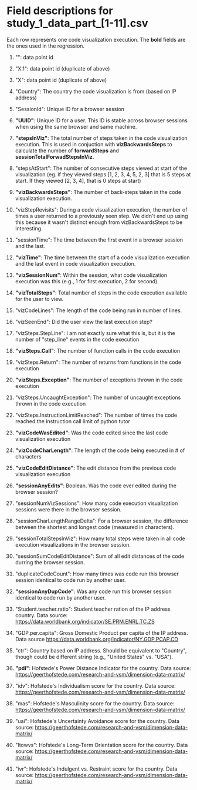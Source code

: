 # Field descriptions for study_1_data_part_[1-11].csv

Each row represents one code visualization execution. The **bold** fields are the ones used in the regression.

1. "": data point id

2. "X.1": data point id (duplicate of above)

3. "X": data point id (duplicate of above)

4. "Country": The country the code visualization is from (based on IP address)

5. "SessionId": Unique ID for a browser session

6. **"UUID"**: Unique ID for a user. This ID is stable across browser sessions when using the same browser and same machine.

7. **"stepsInViz"**: The total number of steps taken in the code visualization execution. This is used in conjuction with **vizBackwardsSteps** to calculate the number of **forwardSteps**  and **sessionTotalForwadStepsInViz**.

8. "stepsAtStart": The number of consecutive steps viewed at start of the visualization (eg. if they viewed steps [1, 2, 3, 4, 5, 2, 3] that is 5 steps at start. If they viewed [2, 3, 4], that is 0 steps at start)

9. **"vizBackwardsSteps"**: The number of back-steps taken in the code visualization execution.

10. "vizStepRevisits": During a code visualization execution, the number of times a user returned to a previously seen step. We didn't end up using this because it wasn't distinct enough from vizBackwardsSteps to be interesting.

11. "sessionTime": The time between the first event in a browser session and the last.

12. **"vizTime"**: The time between the start of a code visualization execution and the last event in code visualization execution.

13. **"vizSessionNum"**: Within the session, what code visualization execution was this (e.g., 1 for first execution, 2 for second).

14. **"vizTotalSteps"**: Total number of steps in the code execution available for the user to view.

15. "vizCodeLines": The length of the code being run in number of lines.

16. "vizSeenEnd": Did the user view the last execution step?

17. "vizSteps.StepLine": I am not exactly sure what this is, but it is the number of "step_line" events in the code execution

18. **"vizSteps.Call"**: The number of function calls in the code execution

19. "vizSteps.Return": The number of returns from functions in the code execution

20. **"vizSteps.Exception"**: The number of exceptions thrown in the code execution

21. "vizSteps.UncaughtException": The number of uncaught exceptions thrown in the code execution

22. "vizSteps.InstructionLimitReached": The number of times the code reached the instruction call limit of python tutor

23. **"vizCodeWasEdited"**: Was the code edited since the last code visualization execution

24. **"vizCodeCharLength"**: The length of the code being executed in # of characters

25. **"vizCodeEditDistance"**: The edit distance from the previous code visualization execution

26. **"sessionAnyEdits"**: Boolean. Was the code ever edited during the browser session?

27. "sessionNumVizSessions": How many code execution visualization sessions were there in the browser session.

28. "sessionCharLengthRangeDelta": For a browser session, the difference between the shortest and longest code (measured in characters).

29. "sessionTotalStepsInViz": How many total steps were taken in all code execution visualizations in the browser session.

30. "sessionSumCodeEditDistance": Sum of all edit distances of the code durring the browser session.

31. "duplicateCodeCount": How many times was code run this browser session identical to code run by another user.

32. **"sessionAnyDupCode"**: Was any code run this browser session identical to code run by another user.

33. "Student.teacher.ratio": Student teacher ration of the IP address country. Data source: https://data.worldbank.org/indicator/SE.PRM.ENRL.TC.ZS

34. "GDP.per.capita": Gross Domestic Product per capita of the IP address. Data source https://data.worldbank.org/indicator/NY.GDP.PCAP.CD

35. "ctr": Country based on IP address. Should be equivalent to "Country", though could be different string (e.g., "United States" vs. "USA").

36. **"pdi"**: Hofstede's Power Distance Indicator for the country. Data source: https://geerthofstede.com/research-and-vsm/dimension-data-matrix/

37. "idv": Hofstede's Individualism score for the country. Data source: https://geerthofstede.com/research-and-vsm/dimension-data-matrix/

38. "mas": Hofstede's Masculinity score for the country. Data source: https://geerthofstede.com/research-and-vsm/dimension-data-matrix/

39. "uai": Hofstede's Uncertainty Avoidance score for the country. Data source: https://geerthofstede.com/research-and-vsm/dimension-data-matrix/

40. "ltowvs": Hofstede's Long-Term Orientation score for the country. Data source: https://geerthofstede.com/research-and-vsm/dimension-data-matrix/

41. "ivr": Hofstede's Indulgent vs. Restraint score for the country. Data source: https://geerthofstede.com/research-and-vsm/dimension-data-matrix/


